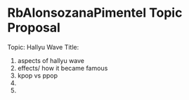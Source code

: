 # RbAlonsozanaPimentel Topic Proposal
Topic: Hallyu Wave
Title: 

1. aspects of hallyu wave
2. effects/ how it became famous
3. kpop vs ppop
4. 
5.

